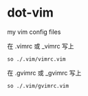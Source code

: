 dot-vim
=======

my vim config files

在 .vimrc 或 \_vimrc 写上
```
so ./.vim/vimrc.vim
```


在 .gvimrc 或 \_gvimrc 写上
```
so ./.vim/gvimrc.vim
```
